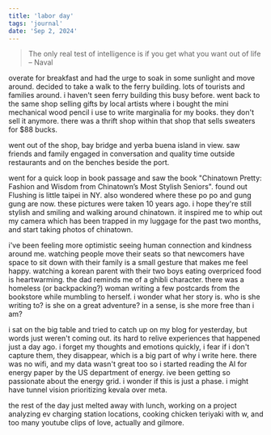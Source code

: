 ```yaml
---
title: 'labor day'
tags: 'journal'
date: 'Sep 2, 2024'
---
```


> The only real test of intelligence is if you get what you want out of life – Naval

overate for breakfast and had the urge to soak in some sunlight and move around. decided to take a walk to the ferry building. lots of tourists and families around. i haven't seen ferry building this busy before. went back to the same shop selling gifts by local artists where i bought the mini mechanical wood pencil i use to write marginalia for my books. they don't sell it anymore. there was a thrift shop within that shop that sells sweaters for $88 bucks.

went out of the shop, bay bridge and yerba buena island in view. saw friends and family engaged in conversation and quality time outside restaurants and on the benches beside the port.

went for a quick loop in book passage and saw the book "Chinatown Pretty: Fashion and Wisdom from Chinatown’s Most Stylish Seniors". found out Flushing is little taipei in NY. also wondered where these po po and gung gung are now. these pictures were taken 10 years ago. i hope they're still stylish and smiling and walking around chinatown. it inspired me to whip out my camera which has been trapped in my luggage for the past two months, and start taking photos of chinatown.

i've been feeling more optimistic seeing human connection and kindness around me. watching people move their seats so that newcomers have space to sit down with their family is a small gesture that makes me feel happy. watching a korean parent with their two boys eating overpriced food is heartwarming. the dad reminds me of a ghibli character. there was a homeless (or backpacking?) woman writing a few postcards from the bookstore while mumbling to herself. i wonder what her story is. who is she writing to? is she on a great adventure? in a sense, is she more free than i am?

i sat on the big table and tried to catch up on my blog for yesterday, but words just weren't coming out. its hard to relive experiences that happened just a day ago. i forget my thoughts and emotions quickly, i fear if i don't capture them, they disappear, which is a big part of why i write here. there was no wifi, and my data wasn't great too so i started reading the AI for energy paper by the US department of energy. ive been getting so passionate about the energy grid. i wonder if this is just a phase. i might have tunnel vision prioritizing kevala over meta.

the rest of the day just melted away with lunch, working on a project analyzing ev charging station locations, cooking chicken teriyaki with w, and too many youtube clips of love, actually and gilmore.
